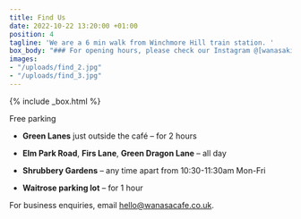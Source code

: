 ```yaml
---
title: Find Us
date: 2022-10-22 13:20:00 +01:00
position: 4
tagline: 'We are a 6 min walk from Winchmore Hill train station. '
box_body: "### For opening hours, please check our Instagram @[wanasakitchen](https://instagram.com/wanasakitchen)"
images:
- "/uploads/find_2.jpg"
- "/uploads/find_3.jpg"
---
```


{% include _box.html %}

Free parking

* **Green Lanes** just outside the café – for 2 hours

* **Elm Park Road**, **Firs Lane**, **Green Dragon Lane** – all day

* **Shrubbery Gardens** – any time apart from 10:30-11:30am Mon-Fri

* **Waitrose parking lot** – for 1 hour

For business enquiries, email [hello@wanasacafe.co.uk](mailto:hello@wanasacafe.co.uk).
